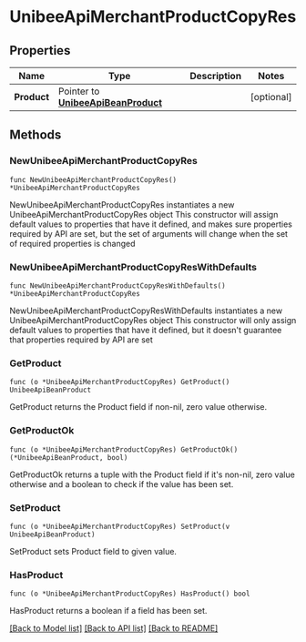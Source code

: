# UnibeeApiMerchantProductCopyRes

## Properties

Name | Type | Description | Notes
------------ | ------------- | ------------- | -------------
**Product** | Pointer to [**UnibeeApiBeanProduct**](UnibeeApiBeanProduct.md) |  | [optional] 

## Methods

### NewUnibeeApiMerchantProductCopyRes

`func NewUnibeeApiMerchantProductCopyRes() *UnibeeApiMerchantProductCopyRes`

NewUnibeeApiMerchantProductCopyRes instantiates a new UnibeeApiMerchantProductCopyRes object
This constructor will assign default values to properties that have it defined,
and makes sure properties required by API are set, but the set of arguments
will change when the set of required properties is changed

### NewUnibeeApiMerchantProductCopyResWithDefaults

`func NewUnibeeApiMerchantProductCopyResWithDefaults() *UnibeeApiMerchantProductCopyRes`

NewUnibeeApiMerchantProductCopyResWithDefaults instantiates a new UnibeeApiMerchantProductCopyRes object
This constructor will only assign default values to properties that have it defined,
but it doesn't guarantee that properties required by API are set

### GetProduct

`func (o *UnibeeApiMerchantProductCopyRes) GetProduct() UnibeeApiBeanProduct`

GetProduct returns the Product field if non-nil, zero value otherwise.

### GetProductOk

`func (o *UnibeeApiMerchantProductCopyRes) GetProductOk() (*UnibeeApiBeanProduct, bool)`

GetProductOk returns a tuple with the Product field if it's non-nil, zero value otherwise
and a boolean to check if the value has been set.

### SetProduct

`func (o *UnibeeApiMerchantProductCopyRes) SetProduct(v UnibeeApiBeanProduct)`

SetProduct sets Product field to given value.

### HasProduct

`func (o *UnibeeApiMerchantProductCopyRes) HasProduct() bool`

HasProduct returns a boolean if a field has been set.


[[Back to Model list]](../README.md#documentation-for-models) [[Back to API list]](../README.md#documentation-for-api-endpoints) [[Back to README]](../README.md)


